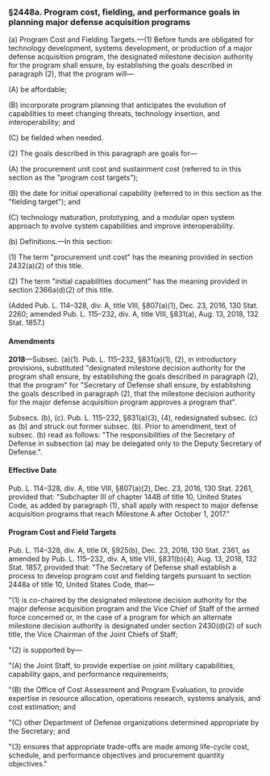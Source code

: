 ### §2448a. Program cost, fielding, and performance goals in planning major defense acquisition programs ###

(a) Program Cost and Fielding Targets.—(1) Before funds are obligated for technology development, systems development, or production of a major defense acquisition program, the designated milestone decision authority for the program shall ensure, by establishing the goals described in paragraph (2), that the program will—

(A) be affordable;

(B) incorporate program planning that anticipates the evolution of capabilities to meet changing threats, technology insertion, and interoperability; and

(C) be fielded when needed.

(2) The goals described in this paragraph are goals for—

(A) the procurement unit cost and sustainment cost (referred to in this section as the "program cost targets");

(B) the date for initial operational capability (referred to in this section as the "fielding target"); and

(C) technology maturation, prototyping, and a modular open system approach to evolve system capabilities and improve interoperability.

(b) Definitions.—In this section:

(1) The term "procurement unit cost" has the meaning provided in section 2432(a)(2) of this title.

(2) The term "initial capabilities document" has the meaning provided in section 2366a(d)(2) of this title.

(Added Pub. L. 114–328, div. A, title VIII, §807(a)(1), Dec. 23, 2016, 130 Stat. 2260; amended Pub. L. 115–232, div. A, title VIII, §831(a), Aug. 13, 2018, 132 Stat. 1857.)

#### Amendments ####

**2018**—Subsec. (a)(1). Pub. L. 115–232, §831(a)(1), (2), in introductory provisions, substituted "designated milestone decision authority for the program shall ensure, by establishing the goals described in paragraph (2), that the program" for "Secretary of Defense shall ensure, by establishing the goals described in paragraph (2), that the milestone decision authority for the major defense acquisition program approves a program that".

Subsecs. (b), (c). Pub. L. 115–232, §831(a)(3), (4), redesignated subsec. (c) as (b) and struck out former subsec. (b). Prior to amendment, text of subsec. (b) read as follows: "The responsibilities of the Secretary of Defense in subsection (a) may be delegated only to the Deputy Secretary of Defense.".

#### Effective Date ####

Pub. L. 114–328, div. A, title VIII, §807(a)(2), Dec. 23, 2016, 130 Stat. 2261, provided that: "Subchapter III of chapter 144B of title 10, United States Code, as added by paragraph (1), shall apply with respect to major defense acquisition programs that reach Milestone A after October 1, 2017."

#### Program Cost and Field Targets ####

Pub. L. 114–328, div. A, title IX, §925(b), Dec. 23, 2016, 130 Stat. 2361, as amended by Pub. L. 115–232, div. A, title VIII, §831(b)(4), Aug. 13, 2018, 132 Stat. 1857, provided that: "The Secretary of Defense shall establish a process to develop program cost and fielding targets pursuant to section 2448a of title 10, United States Code, that—

"(1) is co-chaired by the designated milestone decision authority for the major defense acquisition program and the Vice Chief of Staff of the armed force concerned or, in the case of a program for which an alternate milestone decision authority is designated under section 2430(d)(2) of such title, the Vice Chairman of the Joint Chiefs of Staff;

"(2) is supported by—

"(A) the Joint Staff, to provide expertise on joint military capabilities, capability gaps, and performance requirements;

"(B) the Office of Cost Assessment and Program Evaluation, to provide expertise in resource allocation, operations research, systems analysis, and cost estimation; and

"(C) other Department of Defense organizations determined appropriate by the Secretary; and

"(3) ensures that appropriate trade-offs are made among life-cycle cost, schedule, and performance objectives and procurement quantity objectives."